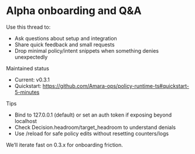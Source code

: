 # Alpha onboarding and Q&A

Use this thread to:
- Ask questions about setup and integration
- Share quick feedback and small requests
- Drop minimal policy/intent snippets when something denies unexpectedly

Maintained status
- Current: v0.3.1
- Quickstart: https://github.com/Amara-ops/policy-runtime-ts#quickstart-5-minutes

Tips
- Bind to 127.0.0.1 (default) or set an auth token if exposing beyond localhost
- Check Decision.headroom/target_headroom to understand denials
- Use /reload for safe policy edits without resetting counters/logs

We’ll iterate fast on 0.3.x for onboarding friction.
